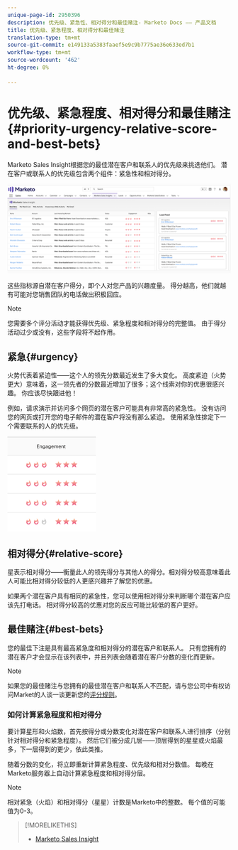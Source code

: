 ```yaml
---
unique-page-id: 2950396
description: 优先级、紧急性、相对得分和最佳赌注- Marketo Docs —— 产品文档
title: 优先级、紧急程度、相对得分和最佳赌注
translation-type: tm+mt
source-git-commit: e149133a5383faaef5e9c9b7775ae36e633ed7b1
workflow-type: tm+mt
source-wordcount: '462'
ht-degree: 0%

---
```



# 优先级、紧急程度、相对得分和最佳赌注{#priority-urgency-relative-score-and-best-bets}

Marketo Sales Insight根据您的最佳潜在客户和联系人的优先级来挑选他们。 潜在客户或联系人的优先级包含两个组件：紧急性和相对得分。

![](assets/one.png)

这些指标源自潜在客户得分，即个人对您产品的兴趣度量。 得分越高，他们就越有可能对您销售团队的电话做出积极回应。

>[!NOTE]
>
>您需要多个评分活动才能获得优先级、紧急程度和相对得分的完整值。  由于得分活动过少或没有，这些字段将不起作用。

## 紧急{#urgency}

火势代表着紧迫性——这个人的领先分数最近发生了多大变化。 高度紧迫（火势更大）意味着，这一领先者的分数最近增加了很多；这个线索对你的优惠很感兴趣。 你应该尽快跟进他！

例如，请求演示并访问多个网页的潜在客户可能具有非常高的紧急性。 没有访问您的网页或打开您的电子邮件的潜在客户将没有那么紧迫。 使用紧急性排定下一个需要联系的人的优先级。

![](assets/two.png)

## 相对得分{#relative-score}

星表示相对得分——衡量此人的领先得分与其他人的得分。相对得分较高意味着此人可能比相对得分较低的人更感兴趣并了解您的优惠。

如果两个潜在客户具有相同的紧急性，您可以使用相对得分来判断哪个潜在客户应该先打电话。 相对得分较高的优惠对您的反应可能比较低的客户更好。

## 最佳赌注{#best-bets}

您的最佳下注是具有最高紧急度和相对得分的潜在客户和联系人。 只有您拥有的潜在客户才会显示在该列表中，并且列表会随着潜在客户分数的变化而更新。

>[!NOTE]
>
>如果您的最佳赌注与您拥有的最佳潜在客户和联系人不匹配，请与您公司中有权访问Market的人谈一谈更新您的[评分规则](../../../../../getting-started/quick-wins/simple-scoring.md)。

### 如何计算紧急程度和相对得分

要计算星形和火焰数，首先按得分或分数变化对潜在客户和联系人进行排序（分别针对相对得分和紧急程度）。 然后它们被分成几层——顶层得到的星星或火焰最多，下一层得到的更少，依此类推。

随着分数的变化，将立即重新计算紧急程度、优先级和相对分数值。 每晚在Marketo服务器上自动计算紧急程度和相对得分层。

>[!NOTE]
>
>相对紧急（火焰）和相对得分（星星）计数是Marketo中的整数。 每个值的可能值为0-3。

>[!MORELIKETHIS]
>
>* [Marketo Sales Insight](http://docs.marketo.com/display/docs/marketo+sales+insight)

